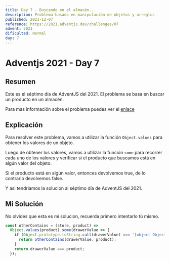 ```yaml
---
title: Day 7 - Buscando en el almacén...
description: Problema basado en manipulación de objetos y arreglos
published: 2021-12-07
reference: https://2021.adventjs.dev/challenges/07
advent: 2021
dificultad: Normal
day: 7
---
```


# Adventjs 2021 - Day 7

## Resumen

Este es el séptimo día de AdventJS del 2021.
El problema se basa en buscar un producto en un almacén.

Para mas información sobre el problema puedes ver el [enlace](https://2021.adventjs.dev/challenges/07)

## Explicación

Para resolver este problema, vamos a utilizar la función `Object.values` para obtener los valores de un objeto.

Luego de obtener los valores, vamos a utilizar la función `some` para recorrer cada uno de los valores y verificar si el producto que buscamos está en algún valor del objeto.

Si el producto está en algún valor, entonces devolvemos true, de lo contrario devolvemos false.

Y asi tendriamos la solucion al séptimo día de AdventJS del 2021.

## Mi Solución

No olvides que esta es mi solucion, recuerda primero intentarlo tú mismo.

```js
const otherContains = (store, product) =>
  Object.values(product).some(drawerValue => {
    if (Object.prototype.toString.call(drawerValue) === '[object Object]') {
      return otherContains(drawerValue, product);
    }
    return drawerValue === product;
  });
```
